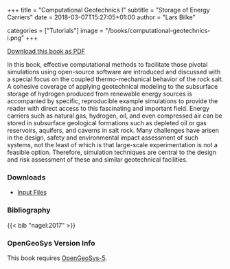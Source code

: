 +++
title = "Computational Geotechnics I"
subtitle = "Storage of Energy Carriers"
date = 2018-03-07T15:27:05+01:00
author = "Lars Bilke"

categories = ["Tutorials"]
image = "/books/computational-geotechnics-i.png"
+++

[<i class="far fa-file-pdf"></i> Download this book as PDF](https://minio.ufz.de/ogs/public/web/Books/Comp-Geotechnics-I/Computational_Geotechnics_I.pdf)

In this book, effective computational methods to facilitate those pivotal simulations using open-source software are introduced and discussed with a special focus on the coupled thermo-mechanical behavior of the rock salt. A cohesive coverage of applying geotechnical modeling to the subsurface storage of hydrogen produced from renewable energy sources is accompanied by specific, reproducible example simulations to provide the reader with direct access to this fascinating and important field. Energy carriers such as natural gas, hydrogen, oil, and even compressed air can be stored in subsurface geological formations such as depleted oil or gas reservoirs, aquifers, and caverns in salt rock. Many challenges have arisen in the design, safety and environmental impact assessment of such systems, not the least of which is that large-scale experimentation is not a feasible option. Therefore, simulation techniques are central to the design and risk assessment of these and similar geotechnical facilities.

<div class='note clear-both'>

### <i class="far fa-download"></i> Downloads

- [<i class="far fa-file-archive"></i> Input Files](https://minio.ufz.de/ogs/public/web/Books/Comp-Geotechnics-I/inputFiles.zip)  

</div>

<div class='note'>

### <i class="far fa-book"></i> Bibliography

{{< bib "nagel:2017" >}}
</div>

<div class='note'>

### <i class="far fa-code-branch"></i> OpenGeoSys Version Info

This book requires [OpenGeoSys-5](/ogs-5/).
</div>

